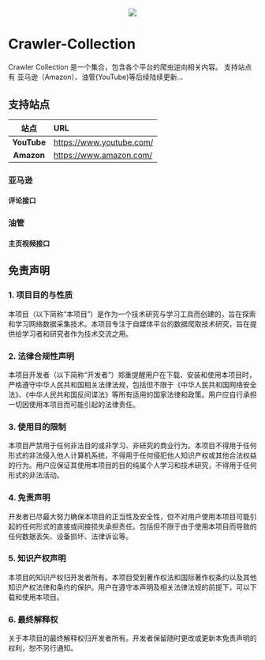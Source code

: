 <!-- 动态打字效果 -->
<h1 align="center">
  <a href="https://sunguoqi.com/">
    <img src="https://readme-typing-svg.herokuapp.com?font=Merriweather&size=40&color=2958F7&center=true&multiline=true&width=600&height=60&lines=Crawler+Collection">
  </a>
</h1>

# Crawler-Collection
Crawler Collection 是一个集合，包含各个平台的爬虫逆向相关内容。
支持站点有 亚马逊（Amazon）、油管(YouTube)等后续陆续更新...

## 支持站点

|     站点      | URL                              |
|:-----------:|:---------------------------------|
| **YouTube** | <https://www.youtube.com/>       |
| **Amazon**  | <https://www.amazon.com/>        |

### 亚马逊
#### 评论接口

### 油管
#### 主页视频接口
## 免责声明
<div id="disclaimer"> 

### 1. 项目目的与性质
本项目（以下简称“本项目”）是作为一个技术研究与学习工具而创建的，旨在探索和学习网络数据采集技术。本项目专注于自媒体平台的数据爬取技术研究，旨在提供给学习者和研究者作为技术交流之用。

### 2. 法律合规性声明
本项目开发者（以下简称“开发者”）郑重提醒用户在下载、安装和使用本项目时，严格遵守中华人民共和国相关法律法规，包括但不限于《中华人民共和国网络安全法》、《中华人民共和国反间谍法》等所有适用的国家法律和政策。用户应自行承担一切因使用本项目而可能引起的法律责任。

### 3. 使用目的限制
本项目严禁用于任何非法目的或非学习、非研究的商业行为。本项目不得用于任何形式的非法侵入他人计算机系统，不得用于任何侵犯他人知识产权或其他合法权益的行为。用户应保证其使用本项目的目的纯属个人学习和技术研究，不得用于任何形式的非法活动。

### 4. 免责声明
开发者已尽最大努力确保本项目的正当性及安全性，但不对用户使用本项目可能引起的任何形式的直接或间接损失承担责任。包括但不限于由于使用本项目而导致的任何数据丢失、设备损坏、法律诉讼等。

### 5. 知识产权声明
本项目的知识产权归开发者所有。本项目受到著作权法和国际著作权条约以及其他知识产权法律和条约的保护。用户在遵守本声明及相关法律法规的前提下，可以下载和使用本项目。

### 6. 最终解释权
关于本项目的最终解释权归开发者所有。开发者保留随时更改或更新本免责声明的权利，恕不另行通知。
</div>
